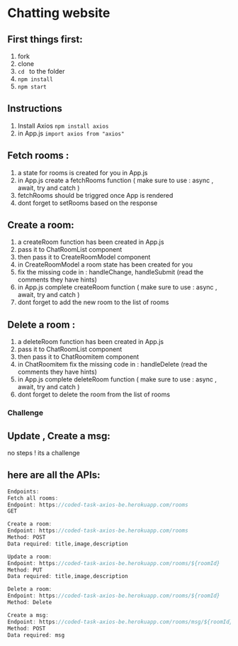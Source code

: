 # Chatting website

## First things first:
1. fork
2. clone 
3. `cd ` to the folder
4. `npm install`
5. `npm start`

## Instructions
1. Install Axios `npm install axios`
2. in App.js `import axios from "axios"`

## Fetch rooms :
1. a state for rooms is created for you in App.js
2. in App.js create a fetchRooms function ( make sure to use : async , await, try and catch )
3. fetchRooms should be triggred once App is rendered 
4. dont forget to setRooms based on the response

## Create a room:
1. a createRoom function has been created in App.js 
2. pass it to ChatRoomList component
3. then pass it to CreateRoomModel component
4. in CreateRoomModel a room state has been created for you 
5. fix the missing code in : handleChange, handleSubmit (read the comments they have hints)
6. in App.js complete createRoom function  ( make sure to use : async , await, try and catch )
7. dont forget to add the new room to the list of rooms 

## Delete a room :
1. a deleteRoom function has been created in App.js 
2. pass it to ChatRoomList component
3. then pass it to ChatRoomitem component
5. in ChatRoomitem fix the missing code in : handleDelete (read the comments they have hints)
6. in App.js complete deleteRoom function  ( make sure to use : async , await, try and catch )
7. dont forget to delete the room from the list of rooms 


### Challenge
## Update , Create a msg:
no steps ! its a challenge 



## here are all the APIs:
```js
Endpoints:
Fetch all rooms:
Endpoint: https://coded-task-axios-be.herokuapp.com/rooms
GET

Create a room:
Endpoint: https://coded-task-axios-be.herokuapp.com/rooms
Method: POST
Data required: title,image,description

Update a room:
Endpoint: https://coded-task-axios-be.herokuapp.com/rooms/${roomId}
Method: PUT
Data required: title,image,description

Delete a room:
Endpoint: https://coded-task-axios-be.herokuapp.com/rooms/${roomId}
Method: Delete

Create a msg:
Endpoint: https://coded-task-axios-be.herokuapp.com/rooms/msg/${roomId}
Method: POST
Data required: msg


```
